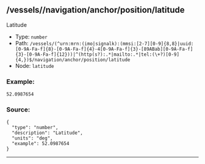 ## /vessels/<RegExp>/navigation/anchor/position/latitude

Latitude

* Type: `number`
* Path: `/vessels/(^urn:mrn:(imo|signalk):(mmsi:[2-7][0-9]{8,8}|uuid:[0-9A-Fa-f]{8}-[0-9A-Fa-f]{4}-4[0-9A-Fa-f]{3}-[89ABab][0-9A-Fa-f]{3}-[0-9A-Fa-f]{12}))|^(http(s?):.*|mailto:.*|tel:(\+?)[0-9]{4,})$/navigation/anchor/position/latitude`
* Node: `latitude`

### Example:
```
52.0987654
```

### Source:
```
{
  "type": "number",
  "description": "Latitude",
  "units": "deg",
  "example": 52.0987654
}
```

---
